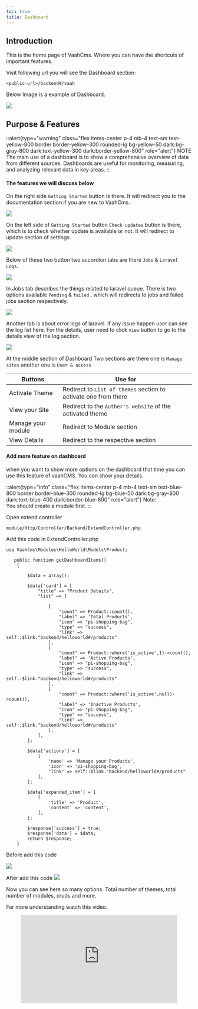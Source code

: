 ```yaml
---
toc: true
title: Dashboard
---
```


## Introduction


This is the home page of VaahCms. Where you can have the shortcuts of important features.


Visit following url you will see the Dashboard section:

```http request
<public-url>/backend#/vaah
```

Below Image is a example of Dashboard.

<img src="/images/2.x-dashboard-1.png">

## Purpose & Features

::alert{type="warning" class="flex items-center p-4 mb-4 text-sm text-yellow-800 border border-yellow-300 rounded-lg bg-yellow-50 dark:bg-gray-800 dark:text-yellow-300 dark:border-yellow-800" role="alert"}
NOTE   
The main use of a dashboard is to show a comprehensive overview of data from different sources. 
Dashboards are useful for monitoring, measuring, and analyzing relevant data in key areas.
::

#### The features we will discuss below

On the right side `Getting Started` button is there. It will redirect you to the documentation section if you are new to VaahCms.

<img src="/images/2.x-dashboard-2.png">

On the left side of `Getting Started` button `Check updates` button is there, which is to check whether update is available or not.
It will redirect to update section of settings.

<img src="/images/2.x-dashboard-3.png">

Below of these two button two accordion tabs are there `Jobs` & `Laravel Logs`.

<img src="/images/2.x-dashboard-4.png">

In Jobs tab describes the things related to laravel queue. There is two options 
available `Pending` & `failed` , which will redirects to jobs and failed jobs section respectively.

<img src="/images/2.x-dashboard-5.png">

Another tab is about error logs of laravel. If any issue happen user can see the log list here.
For the details, user need to click `view` button to go to the details view of the log section.

<img src="/images/2.x-dashboard-6.png">

At the middle section of Dashboard Two sections are there one is `Manage sites`
another one is `User & access`

| Buttons            | Use for         |
| -----------------  | --------------- |
| Activate Theme     | Redirect to `List of themes` section to activate one from there |
| View your Site     | Redirect to the `Auther's website` of the activated theme       |
| Manage your module | Redirect to Module section         |
| View Details       | Redirect to the respective section |


#### Add more feature on dashboard 

when you want to show more options on the dashboard that time you can use this
feature of vaahCMS. You can show your details.


::alert{type="info" class="flex items-center p-4 mb-4 text-sm text-blue-800 border border-blue-300 rounded-lg bg-blue-50 dark:bg-gray-800 dark:text-blue-400 dark:border-blue-800" role="alert"}
Note:   
You should create a module first.
::


Open extend controller

```http request
module/Http/Controller/Backend/ExtendController.php
```
Add this code in ExtendController.php

```shell
use VaahCms\Modules\HelloWorld\Models\Product;

   public function getDashboardItems()
    {

        $data = array();

        $data['card'] = [
            "title" => "Product Details",
            "list" => [

                [
                    "count" => Product::count(),
                    "label" => 'Total Products',
                    "icon" => "pi-shopping-bag",
                    "type" => "success",
                    "link" => self::$link."backend/helloworld#/products"
                ],
                [
                    "count" => Product::where('is_active',1)->count(),
                    "label" => 'Active Products',
                    "icon" => "pi-shopping-bag",
                    "type" => "success",
                    "link" => self::$link."backend/helloworld#/products"
                ],
                [
                    "count" => Product::where('is_active',null)->count(),
                    "label" => 'Inactive Products',
                    "icon" => "pi-shopping-bag",
                    "type" => "success",
                    "link" => self::$link."backend/helloworld#/products"
                ],
            ],
        ];

        $data['actions'] = [
            [
                'name' => 'Manage your Products',
                'icon' => 'pi-shopping-bag',
                "link" => self::$link."backend/helloworld#/products"
            ],
        ];

        $data['expanded_item'] = [
            [
                'title' => 'Product',
                'content' => 'content',
            ],
        ];

        $response['success'] = true;
        $response['data'] = $data;
        return $response;
    }
```

Before add this code

<img src="/images/2.x-dashboard-8.png">


After add this code
<img src="/images/2.x-dashboard-9.png">

Now you can see here so many options. Total number of themes, total number of modules, cruds and more.

For more understanding watch this video.
<figure class="video_container">
<iframe src="https://www.youtube.com/embed/CX7dqgFDjBI?autoplay=1&mute=1" title="How to show more options on the dashboard" autoplay=1 frameborder="0" allowfullscreen="true" style="width: 100%; aspect-ratio: 16/9;"></iframe>
</figure>
